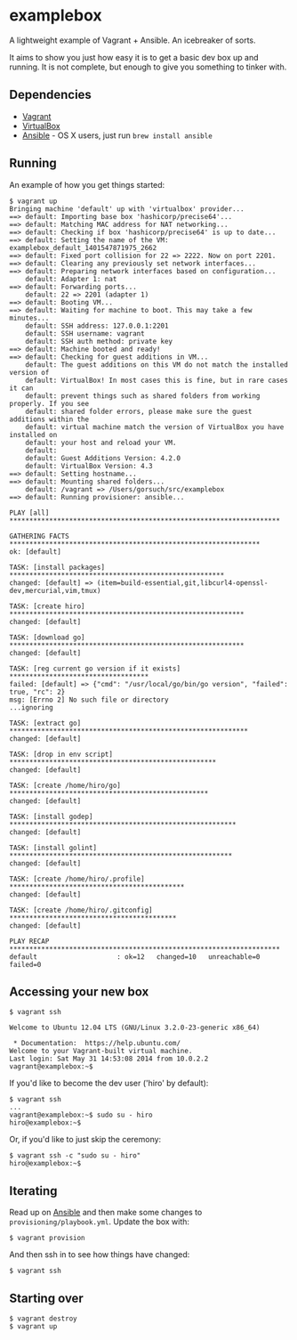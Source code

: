 examplebox
==========

A lightweight example of Vagrant + Ansible. An icebreaker of sorts.

It aims to show you just how easy it is to get a basic dev box up and running.  It is not complete, but enough to give you something to tinker with.

## Dependencies

* [Vagrant](http://www.vagrantup.com/)
* [VirtualBox](https://www.virtualbox.org/)
* [Ansible](http://www.ansible.com/home) - OS X users, just run `brew install ansible`

## Running

An example of how you get things started:

```
$ vagrant up
Bringing machine 'default' up with 'virtualbox' provider...
==> default: Importing base box 'hashicorp/precise64'...
==> default: Matching MAC address for NAT networking...
==> default: Checking if box 'hashicorp/precise64' is up to date...
==> default: Setting the name of the VM: examplebox_default_1401547871975_2662
==> default: Fixed port collision for 22 => 2222. Now on port 2201.
==> default: Clearing any previously set network interfaces...
==> default: Preparing network interfaces based on configuration...
    default: Adapter 1: nat
==> default: Forwarding ports...
    default: 22 => 2201 (adapter 1)
==> default: Booting VM...
==> default: Waiting for machine to boot. This may take a few minutes...
    default: SSH address: 127.0.0.1:2201
    default: SSH username: vagrant
    default: SSH auth method: private key
==> default: Machine booted and ready!
==> default: Checking for guest additions in VM...
    default: The guest additions on this VM do not match the installed version of
    default: VirtualBox! In most cases this is fine, but in rare cases it can
    default: prevent things such as shared folders from working properly. If you see
    default: shared folder errors, please make sure the guest additions within the
    default: virtual machine match the version of VirtualBox you have installed on
    default: your host and reload your VM.
    default: 
    default: Guest Additions Version: 4.2.0
    default: VirtualBox Version: 4.3
==> default: Setting hostname...
==> default: Mounting shared folders...
    default: /vagrant => /Users/gorsuch/src/examplebox
==> default: Running provisioner: ansible...

PLAY [all] ******************************************************************** 

GATHERING FACTS *************************************************************** 
ok: [default]

TASK: [install packages] ****************************************************** 
changed: [default] => (item=build-essential,git,libcurl4-openssl-dev,mercurial,vim,tmux)

TASK: [create hiro] *********************************************************** 
changed: [default]

TASK: [download go] *********************************************************** 
changed: [default]

TASK: [reg current go version if it exists] *********************************** 
failed: [default] => {"cmd": "/usr/local/go/bin/go version", "failed": true, "rc": 2}
msg: [Errno 2] No such file or directory
...ignoring

TASK: [extract go] ************************************************************ 
changed: [default]

TASK: [drop in env script] **************************************************** 
changed: [default]

TASK: [create /home/hiro/go] ************************************************** 
changed: [default]

TASK: [install godep] ********************************************************* 
changed: [default]

TASK: [install golint] ******************************************************** 
changed: [default]

TASK: [create /home/hiro/.profile] ******************************************** 
changed: [default]

TASK: [create /home/hiro/.gitconfig] ****************************************** 
changed: [default]

PLAY RECAP ******************************************************************** 
default                    : ok=12   changed=10   unreachable=0    failed=0   
```

## Accessing your new box

```
$ vagrant ssh

Welcome to Ubuntu 12.04 LTS (GNU/Linux 3.2.0-23-generic x86_64)

 * Documentation:  https://help.ubuntu.com/
Welcome to your Vagrant-built virtual machine.
Last login: Sat May 31 14:53:08 2014 from 10.0.2.2
vagrant@examplebox:~$ 

```

If you'd like to become the dev user ('hiro' by default):

```
$ vagrant ssh
...
vagrant@examplebox:~$ sudo su - hiro
hiro@examplebox:~$
```

Or, if you'd like to just skip the ceremony:

```
$ vagrant ssh -c "sudo su - hiro"
hiro@examplebox:~$
```

## Iterating

Read up on [Ansible](http://docs.ansible.com/index.html) and then make some changes to `provisioning/playbook.yml`.  Update the box with:

```
$ vagrant provision
```

And then ssh in to see how things have changed:

```
$ vagrant ssh
```


## Starting over

```
$ vagrant destroy
$ vagrant up
```

